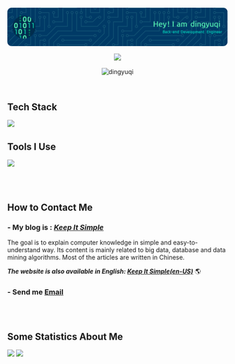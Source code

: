 
![Header](./github-header-image.png)

<div align=center>
  <img  src="https://readme-typing-svg.demolab.com?font=Fira+Code&weight=600&size=24&pause=1000&color=59c798&center=true&vCenter=true&random=false&width=280&lines=Welcome+to+my+home">
</div>

<p align="center"> <img src="https://komarev.com/ghpvc/?username=dingyuqi" alt="dingyuqi" /> </p>
</br>

## Tech Stack
<picture><img src="https://go-skill-icons.vercel.app/api/icons?i=go,py,redis,mysql,oracle,postgres,kafka,grpc,flask&perline=5"></picture>

## Tools I Use
<picture><img src="https://go-skill-icons.vercel.app/api/icons?i=vscode,goland,pycharm,dbeaver,git,github,kubernetes,docker,vercel,jenkins,grafana&perline=5"></picture>

</br></br>

## How to Contact Me
### - My blog is : ***[Keep It Simple](https://dingyuqi.com)***
The goal is to explain computer knowledge in simple and easy-to-understand way. Its content is mainly related to big data, database and data mining algorithms. Most of the articles are written in Chinese.

<b><i>The website is also available in English: </i></b> 
***[Keep It Simple(en-US)](https://dingyuqi.com/en/)*** :earth_americas:

### - Send me [Email](mailto:dingyq2023@gmail.com)

</br></br>

## Some Statistics About Me
<picture>
  <source
    srcset="https://github-readme-stats.vercel.app/api?username=dingyuqi&show_icons=true&hide_border=true&line_height=24&theme=dark"
    media="(prefers-color-scheme: dark)"
  />
  <img src="https://github-readme-stats.vercel.app/api?username=dingyuqi&show_icons=true&hide_border=true&line_height=24" />
</picture>
<picture>
  <source
    srcset="https://github-readme-stats.vercel.app/api/top-langs/?username=dingyuqi&layout=compact&hide_border=true&langs_count=8&theme=dark"
    media="(prefers-color-scheme: dark)"
  />
  <img src="https://github-readme-stats.vercel.app/api/top-langs/?username=dingyuqi&layout=compact&hide_border=true&langs_count=8" />
</picture>
